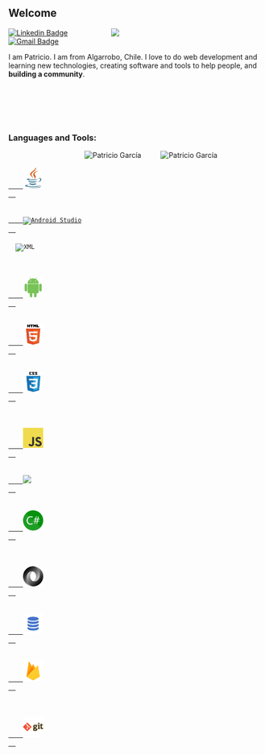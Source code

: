 <h2> Welcome </h2>
<img align='right' src='http://www.jenyalestina.com/blog/wp-content/uploads/2019/05/web-development-1024x582.jpg' width='300"'>

[![Linkedin Badge](https://img.shields.io/badge/-Lindkeden-blue?style=flat-square&logo=Linkedin&logoColor=white&link=https://www.linkedin.com/in/patricio-garc%C3%ADa-2a100229/)](https://www.linkedin.com/in/patricio-garc%C3%ADa-2a100229/) 
[![Gmail Badge](https://img.shields.io/badge/-Gmail-Red?style=flat-square&logo=Gmail&logoColor=white&link=mailto:patricio.pgarcia@gmail.com)](mailto:patricio.pgarcia@gmail.com)

I am Patricio. I am from Algarrobo, Chile.  I love to do web development and learning new technologies, creating software and tools to help people, and **building a community**.
  <br>
  <br>
  <br>
  <br>
  <br>
  <br>

### Languages and Tools:
<p> <!-- GitHub README Stats -->
  <a href="https://github.com/patricio.garcia?tab=repositories">
    <img width="40%" height="auto" align="right" alt="Patricio García" 
         src="https://github-readme-stats.vercel.app/api?username=patricio-garcia&show_icons=true&theme=algolia&count_private=true" />
    <img width="30%" height="auto" align="right" alt="Patricio García" 
         src="https://github-readme-stats.vercel.app/api/top-langs/?username=patricio-garcia&layout=compact" />
  </a>


<!-- icons -->
<code>
  <a href = "https://www.java.com/en/">
    <img height="40" src="https://raw.githubusercontent.com/github/explore/80688e429a7d4ef2fca1e82350fe8e3517d3494d/topics/java/java.png" alt="Java">
  </a>
</code>
<code>
  <a href = "https://developer.android.com/studio">
    <img height="40" src="https://upload.wikimedia.org/wikipedia/commons/thumb/3/34/Android_Studio_icon.svg/512px-Android_Studio_icon.svg.png" alt="Android Studio">
  </a>
</code>
<code>
  <img height="40" src="https://image.flaticon.com/icons/svg/2306/2306209.svg" alt="XML">
</code>
<br>
<code>
  <a href = "https://www.android.com/intl/en_in/">
    <img height="40" src="https://raw.githubusercontent.com/github/explore/80688e429a7d4ef2fca1e82350fe8e3517d3494d/topics/android/android.png" alt="Android">
  </a>
</code>
<code>
  <a href = "https://developer.mozilla.org/en-US/docs/Web/Guide/HTML/HTML5">
    <img height="40" src="https://raw.githubusercontent.com/github/explore/80688e429a7d4ef2fca1e82350fe8e3517d3494d/topics/html/html.png">
  </a>
</code>
<code>
  <a href = "https://developer.mozilla.org/en-US/docs/Archive/CSS3">
    <img height="40" src="https://raw.githubusercontent.com/github/explore/80688e429a7d4ef2fca1e82350fe8e3517d3494d/topics/css/css.png">
  </a>
</code>
<br>
<code>
  <a href = "https://developer.mozilla.org/en-US/docs/Web/JavaScript">
    <img height="40" src="https://raw.githubusercontent.com/github/explore/80688e429a7d4ef2fca1e82350fe8e3517d3494d/topics/javascript/javascript.png">
  </a>
</code>
<code>
  <a href = "https://code.visualstudio.com/">
    <img height="40" src="https://upload.wikimedia.org/wikipedia/commons/thumb/9/9a/Visual_Studio_Code_1.35_icon.svg/1200px-Visual_Studio_Code_1.35_icon.svg.png">
  </a>
</code>
<code>
  <a href = "https://docs.microsoft.com/en-us/dotnet/csharp/">
    <img height="40" src="https://raw.githubusercontent.com/github/explore/80688e429a7d4ef2fca1e82350fe8e3517d3494d/topics/csharp/csharp.png">
  </a>
</code>
<br>
<code>
  <a href = "https://www.json.org/json-en.html">
    <img height="40" src="https://raw.githubusercontent.com/github/explore/80688e429a7d4ef2fca1e82350fe8e3517d3494d/topics/json/json.png">
  </a>
</code>
<code>
  <a href = "https://www.w3schools.com/sql/">
    <img height="40" src="https://raw.githubusercontent.com/github/explore/80688e429a7d4ef2fca1e82350fe8e3517d3494d/topics/sql/sql.png">
  </a>
</code>
<code>
  <a href = "https://firebase.google.com/">
    <img height="40" src="https://raw.githubusercontent.com/github/explore/80688e429a7d4ef2fca1e82350fe8e3517d3494d/topics/firebase/firebase.png">
  </a>
</code>
<br>
<code>
  <a href = "https://git-scm.com/">
    <img height="40" src="https://raw.githubusercontent.com/github/explore/80688e429a7d4ef2fca1e82350fe8e3517d3494d/topics/git/git.png">
  </a>
</code>
</p>
